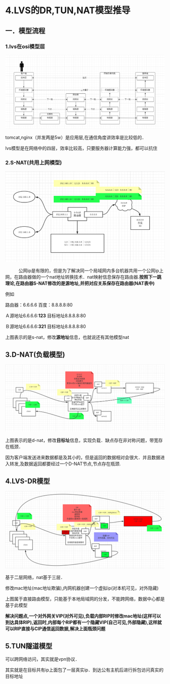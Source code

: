 # 4.LVS的DR,TUN,NAT模型推导

## 一．模型流程

### 1.lvs在osi模型层

![](img/osi-on-lvs.png)

tomcat,nginx（并发两是5w）是应用层,在通信角度讲效率是比较低的．

lvs模型是在网络中的四层，效率比较高，只要服务器计算能力强，都可以抗住

### 2.S-NAT(共用上网模型)

![](img/s-nat.png)

　　　公网ip是有限的，但是为了解决同一个局域网内多台机器共用一个公网ip上网，在路由器做的一个nat地址转换技术．nat映射信息保存在路由器.**按照下一跳理论,在路由器S-NAT修改的是源地址,并把对应关系保存在路由器(NAT表中)**

例如

路由器：6.6.6.6	百度：8.8.8.8:80

Ａ源地址6.6.6.6:**123**			目标地址8.8.8.8:80

Ｂ源地址6.6.6.6:**321**			目标地址8.8.8.8:80

上图表示的是s-nat，修改**源地址**信息，也就说还有其他模型nat

## 3.D-NAT(负载模型)

![](img/d-nat.png)

上图表示的是d-nat，修改**目标址**信息，实现负载．缺点存在非对称问题，带宽存在瓶颈．

因为客户端发送进来数据都是及其小的，但是返回的数据相对会很大．并且数据进入转发,及数据返回都要经过一个D-NAT节点,节点存在瓶颈.

## 4.LVS-DR模型

![](img/lvs-dr.png)

基于二层网络，nat基于三层．

修改mac地址(mac地址欺骗),内网机器创建一个虚拟ip(对本机可见，对外隐藏)

上图属于直接路由模型，只能基于本地局域网的分发，不能跨网络，数据中心都是基于此模型

**解决问题点,一个对外网关VIP(对外可见),负载内部RIP时修改mac地址(这样可以到达具体RIP),返回时,内部每个RIP都有一个隐藏VIP(自己可见,外部隐藏),这样就可以RIP直接与CIP通信返回数据,解决上面瓶颈问题**

## 5.TUN隧道模型

可以跨网络访问，其实就是vpn协议．

其实就是在目标共有ip上面包了一层真实ip．到达公有主机后进行拆包访问真实的目标地址